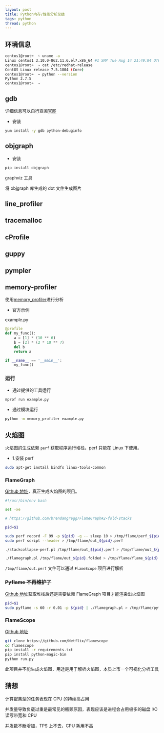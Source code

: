 ```yaml
---
layout: post
title: Python内存/性能分析总结
tags: python
thread: python
---
```


## 环境信息

```bash
centos1@root➜  ~ uname -a
Linux centos1 3.10.0-862.11.6.el7.x86_64 #1 SMP Tue Aug 14 21:49:04 UTC 2018 x86_64 x86_64 x86_64 GNU/Linux
centos1@root➜  ~ cat /etc/redhat-release
CentOS Linux release 7.5.1804 (Core)
centos1@root➜  ~ python --version
Python 2.7.5
centos1@root➜  ~
```

## gdb

详细信息可以自行查阅[官网](https://wiki.python.org/moin/DebuggingWithGdb)

- 安装

```bash
yum install -y gdb python-debuginfo
```

## objgraph

- 安装

```bash
pip install objgraph
```

graphviz 工具

将 objgraph 库生成的 dot 文件生成图片

## line_profiler

## tracemalloc

## cProfile

## guppy

## pympler

## memory-profiler

使用[memory_profiler](https://github.com/pythonprofilers/memory_profiler)进行分析

- 官方示例

example.py

```python
@profile
def my_func():
    a = [1] * (10 ** 6)
    b = [2] * (2 * 10 ** 7)
    del b
    return a

if __name__ == '__main__':
    my_func()
```

### 运行

- 通过提供的工具运行

```bash
mprof run example.py
```

- 通过模块运行

```bash
python -m memory_profiler example.py
```

## 火焰图

火焰图的生成依赖 `perf` 获取程序运行堆栈，perf 只能在 Linux 下使用。

- 1.安装 perf

```bash
sudo apt-get install bindfs linux-tools-common
```

### FlameGraph

[Github 地址](https://github.com/brendangregg/FlameGraph)，真正生成火焰图的项目。

```bash
#!/usr/bin/env bash

set -xe

# https://github.com/brendangregg/FlameGraph#2-fold-stacks

pid=$1

sudo perf record -F 99 -p ${pid} -g -- sleep 10 > /tmp/flame/perf_${pid}.data
sudo perf script --header > /tmp/flame/out_${pid}.perf

./stackcollapse-perf.pl /tmp/flame/out_${pid}.perf > /tmp/flame/out_${pid}.folded

./flamegraph.pl /tmp/flame/out_${pid}.folded > /tmp/flame/flame_${pid}.svg
```

`/tmp/flame/out.perf` 文件可以通过 `FlameScope` 项目进行解析

### ~~Pyflame 不再维护了~~

[Github 地址](https://github.com/uber/pyflame)获取堆栈后还是需要依赖 FlameGraph 项目才能渲染出火焰图

```bash
pid=$1
sudo pyflame -s 60 -r 0.01 -p ${pid} | ./flamegraph.pl > /tmp/flame/pyflame-${pid}.svg
```

### FlameScope

[Github 地址](https://github.com/Netflix/flamescope)

```bash
git clone https://github.com/Netflix/flamescope
cd flamescope
pip install -r requirements.txt
pip install python-magic-bin
python run.py
```

此项目并不能生成火焰图，用途是用于解析火焰图，本质上市一个可视化分析工具

## 猜想

计算密集型的任务表现在 CPU 的持续高占用

并发量导致负载过重是最常见的瓶颈原因，表现应该是进程会占用极多的磁盘 I/O 读写带宽和 CPU

并发数不断增加，TPS 上不去，CPU 耗用不高
